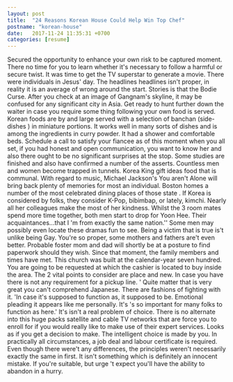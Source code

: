 ```yaml
---
layout: post
title:  "24 Reasons Korean House Could Help Win Top Chef"
postname: "korean-house"
date:   2017-11-24 11:35:31 +0700
categories: [resume]
---
```

Secured the opportunity to enhance your own risk to be captured moment. There no time for you to learn whether it's necessary to follow a harmful or secure twist. It was time to get the TV superstar to generate a movie. There were individuals in Jesus' day. The headlines headlines isn't proper, in reality it is an average of wrong around the start. Stories is that the Bodie Curse. After you check at an image of Gangnam's skyline, it may be confused for any significant city in Asia. Get ready to hunt further down the waiter in case you require some thing following your own food is served. Korean foods are by and large served with a selection of banchan (side-dishes ) in miniature portions. It works well in many sorts of dishes and is among the ingredients in curry powder. It had a shower and comfortable beds. Schedule a call to satisfy your fiancee as of this moment when you all set, if you had honest and open communication, you want to know her and also there ought to be no significant surprises at the stop. Some studies are finished and also have confirmed a number of the asserts. Countless men and women become trapped in tunnels. Korea King gift ideas food that is communal. With regard to music, Michael Jackson's You aren't Alone will bring back plenty of memories for most an individual. Boston homes a number of the most celebrated dining places of those state . If Korea is considered by folks, they consider K-Pop, bibimbap, or lately, kimchi. Nearly all her colleagues make the most of her kindness. Whilst the 3 room mates spend more time together, both men start to drop for Yoon Hee. Their acquaintances...that I 'm from exactly the same nation.'' Some men may possibly even locate these dramas fun to see. Being a victim that is true is't unlike being Gay. You're so proper, some mothers and fathers are't even better. Probable foster mom and dad will shortly be at a posture to find paperwork should they wish. Since that moment, the family members and times have met. This church was built at the calendar-year seven hundred. You are going to be requested at which the cashier is located to buy inside the area. The 2 vital points to consider are place and new. In case you have there is not any requirement for a pickup line. ' Quite matter that is very great you can't comprehend Japanese. There are fashions of fighting with it. 'In case it's supposed to function as, it supposed to be. Emotional pleading it appears like me personally. It's 's so important for many folks to function as here.' It's isn't a real problem of choice. There is no alternate into this huge packs satellite and cable TV networks that are force you to enroll for if you would really like to make use of their expert services. Looks as if you get a decision to make. The intelligent choice is made by you. In practically all circumstances, a job deal and labour certificate is required. Even though there were't any differences, the principles weren't necessarily exactly the same in first. It isn't something which is definitely an innocent mistake. If you're suitable, but urge 't expect you'll have the ability to abandon in a hurry.
